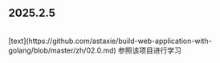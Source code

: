 ## 2025.2.5

<br/>
[text](https://github.com/astaxie/build-web-application-with-golang/blob/master/zh/02.0.md)
参照该项目进行学习
